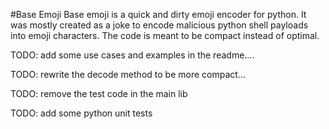 #Base Emoji
Base emoji is a quick and dirty emoji encoder for python.  It was mostly created as a joke to encode malicious python shell payloads into emoji characters.  The code is meant to be compact instead of optimal.

TODO: add some use cases and examples in the readme....

TODO: rewrite the decode method to be more compact...

TODO: remove the test code in the main lib

TODO: add some python unit tests
